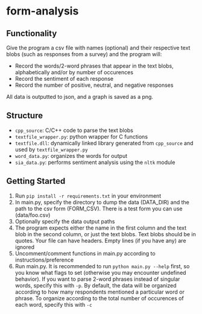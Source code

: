 # form-analysis
## Functionality
Give the program a csv file with names (optional) and their respective text blobs (such as responses from a survey) and the program will:
- Record the words/2-word phrases that appear in the text blobs, alphabetically and/or by number of occurences
- Record the sentiment of each response
- Record the number of positive, neutral, and negative responses

All data is outputted to json, and a graph is saved as a png.
## Structure
- ```cpp_source```: C/C++ code to parse the text blobs 
- ```textfile_wrapper.py```: python wrapper for C functions
- ```textfile.dll```: dynamically linked library generated from ```cpp_source``` and used by ```textfile_wrapper.py```
- ```word_data.py```: organizes the words for output
- ```sia_data.py```: performs sentiment analysis using the ```nltk``` module
## Getting Started
1. Run ```pip install -r requirements.txt``` in your environment
2. In main.py, specify the directory to dump the data (DATA_DIR) and the path to the csv form (FORM_CSV). There is a test form you can use (data/foo.csv)
3. Optionally specify the data output paths
4. The program expects either the name in the first column and the text blob in the second column, or just the text blobs. Text blobs should be in quotes. Your file can have headers. Empty lines (if you have any) are ignored
5. Uncomment/comment functions in main.py according to instructions/preference
6. Run main.py. It is recommended to run ```python main.py --help``` first, so you know what flags to set (otherwise you may encounter undefined behavior). If you want to parse 2-word phrases instead of singular words, specify this with ```-p```. By default, the data will be organized according to how many respondents mentioned a particular word or phrase. To organize according to the total number of occurences of each word, specify this with ```-c```
